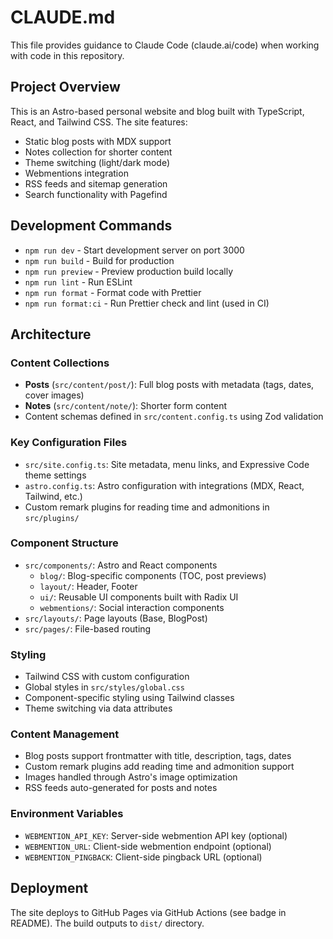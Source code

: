 # CLAUDE.md

This file provides guidance to Claude Code (claude.ai/code) when working with
code in this repository.

## Project Overview

This is an Astro-based personal website and blog built with TypeScript, React,
and Tailwind CSS. The site features:

- Static blog posts with MDX support
- Notes collection for shorter content
- Theme switching (light/dark mode)
- Webmentions integration
- RSS feeds and sitemap generation
- Search functionality with Pagefind

## Development Commands

- `npm run dev` - Start development server on port 3000
- `npm run build` - Build for production
- `npm run preview` - Preview production build locally
- `npm run lint` - Run ESLint
- `npm run format` - Format code with Prettier
- `npm run format:ci` - Run Prettier check and lint (used in CI)

## Architecture

### Content Collections

- **Posts** (`src/content/post/`): Full blog posts with metadata (tags, dates,
  cover images)
- **Notes** (`src/content/note/`): Shorter form content
- Content schemas defined in `src/content.config.ts` using Zod validation

### Key Configuration Files

- `src/site.config.ts`: Site metadata, menu links, and Expressive Code theme
  settings
- `astro.config.ts`: Astro configuration with integrations (MDX, React,
  Tailwind, etc.)
- Custom remark plugins for reading time and admonitions in `src/plugins/`

### Component Structure

- `src/components/`: Astro and React components
  - `blog/`: Blog-specific components (TOC, post previews)
  - `layout/`: Header, Footer
  - `ui/`: Reusable UI components built with Radix UI
  - `webmentions/`: Social interaction components
- `src/layouts/`: Page layouts (Base, BlogPost)
- `src/pages/`: File-based routing

### Styling

- Tailwind CSS with custom configuration
- Global styles in `src/styles/global.css`
- Component-specific styling using Tailwind classes
- Theme switching via data attributes

### Content Management

- Blog posts support frontmatter with title, description, tags, dates
- Custom remark plugins add reading time and admonition support
- Images handled through Astro's image optimization
- RSS feeds auto-generated for posts and notes

### Environment Variables

- `WEBMENTION_API_KEY`: Server-side webmention API key (optional)
- `WEBMENTION_URL`: Client-side webmention endpoint (optional)
- `WEBMENTION_PINGBACK`: Client-side pingback URL (optional)

## Deployment

The site deploys to GitHub Pages via GitHub Actions (see badge in README). The
build outputs to `dist/` directory.
